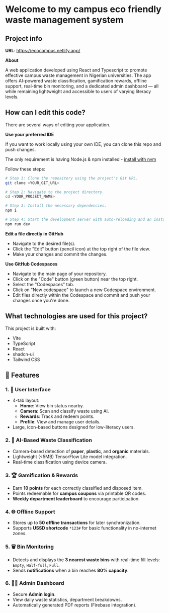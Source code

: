 # Welcome to my campus eco friendly waste management system

## Project info

**URL**: https://ecocampus.netlify.app/

**About**


A web application developed using React and Typescript to promote effective campus waste management in Nigerian universities. The app offers AI-powered waste classification, gamification rewards, offline support, real-time bin monitoring, and a dedicated admin dashboard — all while remaining lightweight and accessible to users of varying literacy levels.

## How can I edit this code?

There are several ways of editing your application.

**Use your preferred IDE**

If you want to work locally using your own IDE, you can clone this repo and push changes.

The only requirement is having Node.js & npm installed - [install with nvm](https://github.com/nvm-sh/nvm#installing-and-updating)

Follow these steps:

```sh
# Step 1: Clone the repository using the project's Git URL.
git clone <YOUR_GIT_URL>

# Step 2: Navigate to the project directory.
cd <YOUR_PROJECT_NAME>

# Step 3: Install the necessary dependencies.
npm i

# Step 4: Start the development server with auto-reloading and an instant preview.
npm run dev
```

**Edit a file directly in GitHub**

- Navigate to the desired file(s).
- Click the "Edit" button (pencil icon) at the top right of the file view.
- Make your changes and commit the changes.

**Use GitHub Codespaces**

- Navigate to the main page of your repository.
- Click on the "Code" button (green button) near the top right.
- Select the "Codespaces" tab.
- Click on "New codespace" to launch a new Codespace environment.
- Edit files directly within the Codespace and commit and push your changes once you're done.

## What technologies are used for this project?

This project is built with:

- Vite
- TypeScript
- React
- shadcn-ui
- Tailwind CSS

## 🌟 Features

### 1. 🧭 User Interface
- 4-tab layout:
  - **Home**: View bin status nearby.
  - **Camera**: Scan and classify waste using AI.
  - **Rewards**: Track and redeem points.
  - **Profile**: View and manage user details.
- Large, icon-based buttons designed for low-literacy users.

### 2. 🤖 AI-Based Waste Classification
- Camera-based detection of **paper**, **plastic**, and **organic** materials.
- Lightweight (<5MB) TensorFlow Lite model integration.
- Real-time classification using device camera.

### 3. 🏆 Gamification & Rewards
- Earn **10 points** for each correctly classified and disposed item.
- Points redeemable for **campus coupons** via printable QR codes.
- **Weekly department leaderboard** to encourage participation.

### 4. 🌐 Offline Support
- Stores up to **50 offline transactions** for later synchronization.
- Supports **USSD shortcode** `*123#` for basic functionality in no-internet zones.

### 5. 🗑 Bin Monitoring
- Detects and displays the **3 nearest waste bins** with real-time fill levels:  
  `Empty`, `Half-full`, `Full`.
- Sends **notifications** when a bin reaches **80% capacity**.

### 6. 👩‍💼 Admin Dashboard
- Secure **Admin login**.
- View daily waste statistics, department breakdowns.
- Automatically generated PDF reports (Firebase integration).

